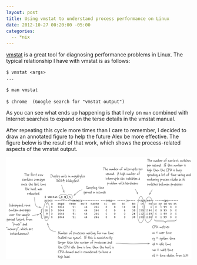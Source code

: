 ```yaml
---
layout: post
title: Using vmstat to understand process performance on Linux
date: 2012-10-27 00:20:00 -05:00
categories:
  -- *nix
---
```


[vmstat](http://unixhelp.ed.ac.uk/CGI/man-cgi?vmstat) is a great tool for diagnosing performance
problems in Linux.  The typical relationship I have with vmstat is as follows:

    $ vmstat <args>
    ...

    $ man vmstat

    $ chrome  (Google search for "vmstat output")

As you can see what ends up happening is that I rely on `man` combined with Internet searches to expand on the
terse details in the vmstat manual.

After repeating this cycle more times than I care to remember, I decided to draw an annotated
figure to help the future Alex be more effective. The figure below is the result of that work,
which shows the process-related aspects of the vmstat output.

![parition](/images/vmstat-cpu.png)

